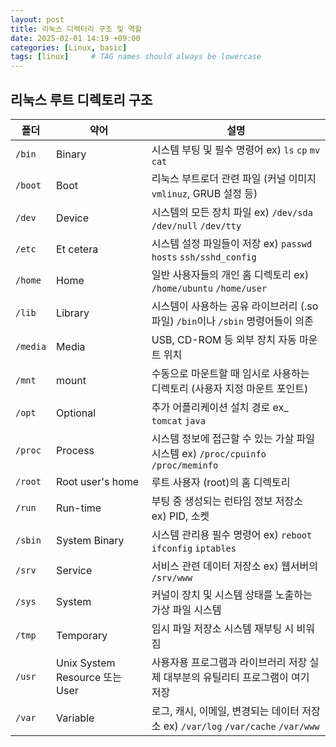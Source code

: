 ```yaml
---
layout: post
title: 리눅스 디렉터리 구조 및 역할
date: 2025-02-01 14:19 +09:00
categories: [Linux, basic]
tags: [linux]     # TAG names should always be lowercase
---
```


## 리눅스 루트 디렉토리 구조

| 폴더 | 약어 | 설명 |
|-|-|-|
| `/bin` | Binary | 시스템 부팅 및 필수 명령어 ex) `ls` `cp` `mv` `cat` |
| `/boot` | Boot | 리눅스 부트로더 관련 파일 (커널 이미지 `vmlinuz`, GRUB 설정 등) |
| `/dev` | Device | 시스템의 모든 장치 파일 ex) `/dev/sda` `/dev/null` `/dev/tty` |
| `/etc` | Et cetera | 시스템 설정 파일들이 저장 ex) `passwd` `hosts` `ssh/sshd_config` |
| `/home` | Home | 일반 사용자들의 개인 홈 디렉토리 ex) `/home/ubuntu` `/home/user` |
| `/lib` | Library | 시스템이 사용하는 공유 라이브러리 (.so 파일) `/bin`이나 `/sbin` 명령어들이 의존 |
| `/media` | Media | USB, CD-ROM 등 외부 장치 자동 마운트 위치 |
| `/mnt` | mount | 수동으로 마운트할 때 임시로 사용하는 디렉토리 (사용자 지정 마운트 포인트) |
| `/opt` | Optional | 추가 어플리케이션 설치 경로 ex_ `tomcat` `java` |
| `/proc` | Process | 시스템 정보에 접근할 수 있는 가살 파일 시스템 ex) `/proc/cpuinfo` `/proc/meminfo` |
| `/root` | Root user's home | 루트 사용자 (root)의 홈 디렉토리 |
| `/run` | Run-time | 부팅 중 생성되는 런타임 정보 저장소 ex) PID, 소켓 |
| `/sbin` | System Binary | 시스템 관리용 필수 명령어 ex) `reboot` `ifconfig` `iptables` |
| `/srv` | Service | 서비스 관련 데이터 저장소 ex) 웹서버의 `/srv/www` |
| `/sys` | System | 커널이 장치 및 시스템 상태를 노출하는 가상 파일 시스템 |
| `/tmp` | Temporary | 임시 파일 저장소 시스템 재부팅 시 비워짐 |
| `/usr` | Unix System Resource 또는 User | 사용자용 프로그램과 라이브러리 저장 실제 대부분의 유틸리티 프로그램이 여기 저장 |
| `/var` | Variable | 로그, 캐시, 이메일, 변경되는 데이터 저장소 ex) `/var/log` `/var/cache` `/var/www` |
